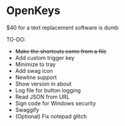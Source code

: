 # OpenKeys
$40 for a text replacement software is dumb

TO-DO:
- ~~Make the shortcuts come from a file~~
- Add custom trigger key
- Minimize to tray
- Add swag icon
- Newline support
- Show version in about
- Log file for button logging
- Read JSON from URL
- Sign code for Windows security
- Swaggify
- (Optional) Fix notepad glitch